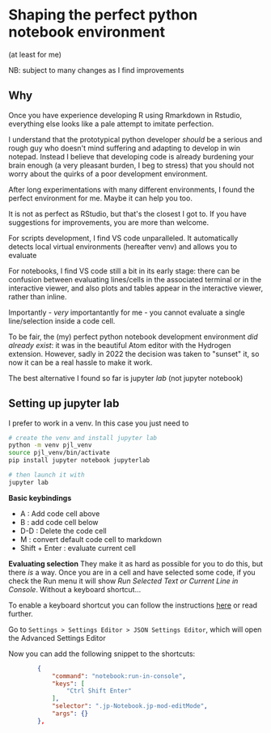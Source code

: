 # Shaping the perfect python notebook environment
(at least for me)

NB: subject to many changes as I find improvements


## Why
Once you have experience developing R using Rmarkdown in Rstudio, everything else looks like a pale attempt to imitate perfection.

I understand that the prototypical python developer _should_ be a serious and rough guy who doesn't mind suffering and adapting to develop in win notepad. Instead I believe that developing code is already burdening your brain enough (a very pleasant burden, I beg to stress) that you should not worry about the quirks of a poor development environment. 

After long experimentations with many different environments, I found the perfect environment for me. Maybe it can help you too.

It is not as perfect as RStudio, but that's the closest I got to. If you have suggestions for improvements, you are more than welcome.

For scripts development, I find VS code unparalleled. It automatically detects local virtual environments (hereafter venv) and allows you to evaluate 

For notebooks, I find VS code still a bit in its early stage: there can be confusion between evaluating lines/cells in the associated terminal or in the interactive viewer, and also plots and tables appear in the interactive viewer, rather than inline.

Importantly - _very_ importantantly for me - you cannot evaluate a single line/selection inside a code cell. 

To be fair, the (my) perfect python notebook development environment _did already exist_: it was in the beautiful Atom editor with the Hydrogen extension. However, sadly in 2022 the decision was taken to "sunset" it, so now it can be a real hassle to make it work.

The best alternative I found so far is jupyter _lab_ (not jupyter notebook)

## Setting up jupyter lab
I prefer to work in a venv. In this case you just need to 

```bash
# create the venv and install jupyter lab
python -m venv pjl_venv
source pjl_venv/bin/activate
pip install jupyter notebook jupyterlab

# then launch it with
jupyter lab
```

**Basic keybindings**
- A : Add code cell above
- B : add code cell below
- D-D : Delete the code cell
- M : convert default code cell to markdown
- Shift + Enter : evaluate current cell

**Evaluating selection**
They make it as hard as possible for you to do this, but there _is_ a way. Once you are in a cell and have selected some code, if you check the Run menu it will show _Run Selected Text or Current Line in Console_. Without a keyboard shortcut...

To enable a keyboard shortcut you can follow the instructions [here](https://stackoverflow.com/questions/56460834/how-to-run-a-single-line-or-selected-code-in-a-jupyter-notebook-or-jupyterlab-ce) or read further.

Go to `Settings > Settings Editor > JSON Settings Editor`, which will open the Advanced Settings Editor

Now you can add the following snippet to the shortcuts:

```json
        {
            "command": "notebook:run-in-console",
            "keys": [
                "Ctrl Shift Enter"
            ],
            "selector": ".jp-Notebook.jp-mod-editMode",
            "args": {}
        },
```







